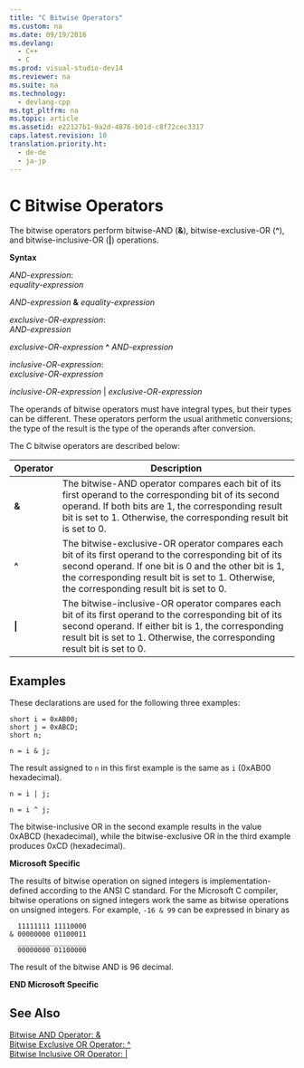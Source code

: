 ```yaml
---
title: "C Bitwise Operators"
ms.custom: na
ms.date: 09/19/2016
ms.devlang: 
  - C++
  - C
ms.prod: visual-studio-dev14
ms.reviewer: na
ms.suite: na
ms.technology: 
  - devlang-cpp
ms.tgt_pltfrm: na
ms.topic: article
ms.assetid: e22127b1-9a2d-4876-b01d-c8f72cec3317
caps.latest.revision: 10
translation.priority.ht: 
  - de-de
  - ja-jp
---
```

# C Bitwise Operators
The bitwise operators perform bitwise-AND (**&**), bitwise-exclusive-OR (**^**), and bitwise-inclusive-OR (**&#124;**) operations.  
  
 **Syntax**  
  
 *AND-expression*:  
 *equality-expression*  
  
 *AND-expression*  **&**  *equality-expression*  
  
 *exclusive-OR-expression*:  
 *AND-expression*  
  
 *exclusive-OR-expression*  **^**  *AND-expression*  
  
 *inclusive-OR-expression*:  
 *exclusive-OR-expression*  
  
 *inclusive-OR-expression* &#124; *exclusive-OR-expression*  
  
 The operands of bitwise operators must have integral types, but their types can be different. These operators perform the usual arithmetic conversions; the type of the result is the type of the operands after conversion.  
  
 The C bitwise operators are described below:  
  
|Operator|Description|  
|--------------|-----------------|  
|**&**|The bitwise-AND operator compares each bit of its first operand to the corresponding bit of its second operand. If both bits are 1, the corresponding result bit is set to 1. Otherwise, the corresponding result bit is set to 0.|  
|**^**|The bitwise-exclusive-OR operator compares each bit of its first operand to the corresponding bit of its second operand. If one bit is 0 and the other bit is 1, the corresponding result bit is set to 1. Otherwise, the corresponding result bit is set to 0.|  
|**&#124;**|The bitwise-inclusive-OR operator compares each bit of its first operand to the corresponding bit of its second operand. If either bit is 1, the corresponding result bit is set to 1. Otherwise, the corresponding result bit is set to 0.|  
  
## Examples  
 These declarations are used for the following three examples:  
  
```  
short i = 0xAB00;  
short j = 0xABCD;  
short n;  
  
n = i & j;  
```  
  
 The result assigned to `n` in this first example is the same as `i` (0xAB00 hexadecimal).  
  
```  
n = i | j;  
  
n = i ^ j;  
```  
  
 The bitwise-inclusive OR in the second example results in the value 0xABCD (hexadecimal), while the bitwise-exclusive OR in the third example produces 0xCD (hexadecimal).  
  
 **Microsoft Specific**  
  
 The results of bitwise operation on signed integers is implementation-defined according to the ANSI C standard. For the Microsoft C compiler, bitwise operations on signed integers work the same as bitwise operations on unsigned integers. For example, `-16 & 99` can be expressed in binary as  
  
```  
  11111111 11110000  
& 00000000 01100011  
  _________________  
  00000000 01100000  
```  
  
 The result of the bitwise AND is 96 decimal.  
  
 **END Microsoft Specific**  
  
## See Also  
 [Bitwise AND Operator: &](../vs140/Bitwise-AND-Operator---.md)   
 [Bitwise Exclusive OR Operator: ^](../vs140/Bitwise-Exclusive-OR-Operator--^.md)   
 [Bitwise Inclusive OR Operator: &#124;](../vs140/Bitwise-Inclusive-OR-Operator---.md)